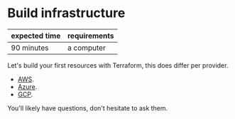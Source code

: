 # Build infrastructure

|expected time|requirements|
|-------------|------------|
|90 minutes   |a computer  |

Let's build your first resources with Terraform, this does differ per provider.

- [AWS](https://learn.hashicorp.com/tutorials/terraform/aws-build?in=terraform/aws-get-started).
- [Azure](https://learn.hashicorp.com/tutorials/terraform/azure-build?in=terraform/azure-get-started).
- [GCP](https://learn.hashicorp.com/collections/terraform/gcp-get-started).

You'll likely have questions, don't hesitate to ask them.
